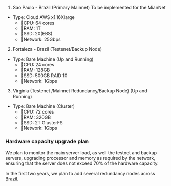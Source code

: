 1. Sao Paulo - Brazil (Primary Mainnet) To be implemented for the MianNet
- Type: Cloud AWS x1.16Xlarge
  - CPU: 64 cores
  - RAM: 1T
  - SSD: 20(EBS)
  - Network: 25Gbps

2. Fortaleza - Brazil (Testenet/Backup Node)
- Type: Bare Machine (Up and Running)
  - CPU: 24 cores
  - RAM: 128GB
  - SSD: 500GB RAID 10
  - Network: 1Gbps

3. Virginia (Testenet /Mainnet Redundancy/Backup Node) (Up and Running)   
- Type: Bare Machine (Cluster)
  - CPU: 72 cores
  - RAM: 320GB
  - SSD: 2T GlusterFS
  - Network: 1Gbps

### Hardware capacity upgrade plan 
We plan to monitor the main server load, as well the testnet and backup servers, upgrading processor and memory as required by the network, ensuring that the server does not exceed 70% of the hardware capacity.

In the first two years, we plan to add several redundancy nodes across Brazil.
